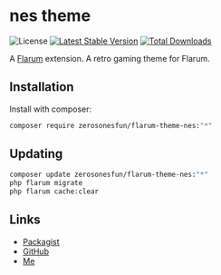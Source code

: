 # nes theme

![License](https://img.shields.io/badge/license-MIT-blue.svg) [![Latest Stable Version](https://img.shields.io/packagist/v/zerosonesfun/flarum-theme-nes.svg)](https://packagist.org/packages/zerosonesfun/flarum-theme-nes) [![Total Downloads](https://img.shields.io/packagist/dt/zerosonesfun/flarum-theme-nes.svg)](https://packagist.org/packages/zerosonesfun/flarum-theme-nes)

A [Flarum](http://flarum.org) extension. A retro gaming theme for Flarum.

## Installation

Install with composer:

```sh
composer require zerosonesfun/flarum-theme-nes:"*"
```

## Updating

```sh
composer update zerosonesfun/flarum-theme-nes:"*"
php flarum migrate
php flarum cache:clear
```

## Links

- [Packagist](https://packagist.org/packages/zerosonesfun/flarum-theme-nes)
- [GitHub](https://github.com/zerosonesfun/flarum-theme-nes)
- [Me](https://www.wilcosky.com)
